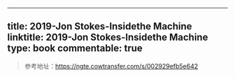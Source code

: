 
---
title: 2019-Jon Stokes-Insidethe Machine
linktitle: 2019-Jon Stokes-Insidethe Machine
type: book
commentable: true
---

> 参考地址：https://ngte.cowtransfer.com/s/002929efb5e642

    